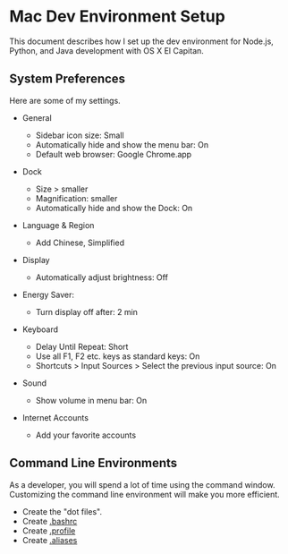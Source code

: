 # Mac Dev Environment Setup
This document describes how I set up the dev environment for Node.js, Python, and Java development with OS X El Capitan.

## System Preferences
Here are some of my settings.

* General
  * Sidebar icon size: Small
  * Automatically hide and show the menu bar: On
  * Default web browser: Google Chrome.app

* Dock
  * Size > smaller
  * Magnification: smaller
  * Automatically hide and show the Dock: On

* Language & Region
  * Add Chinese, Simplified

* Display
  * Automatically adjust brightness: Off

* Energy Saver:
  * Turn display off after: 2 min

* Keyboard
  * Delay Until Repeat: Short
  * Use all F1, F2 etc. keys as standard keys: On
  * Shortcuts > Input Sources > Select the previous input source: On

* Sound
  * Show volume in menu bar: On

* Internet Accounts
  * Add your favorite accounts 

## Command Line Environments
As a developer, you will spend a lot of time using the command window. Customizing the command line environment will make you more efficient. 

* Create the "dot files".
 * Create [.bashrc](https://github.com/jasonyueyang/mac-dev-setup/blob/master/.bashrc) 
 * Create [.profile](https://github.com/jasonyueyang/mac-dev-setup/blob/master/.profile)
 * Create [.aliases](https://github.com/jasonyueyang/mac-dev-setup/blob/master/.aliases)
